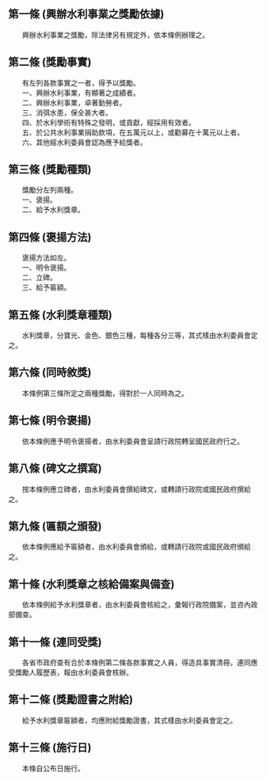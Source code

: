 第一條 (興辦水利事業之獎勵依據)
-------------------------------
　　興辦水利事業之獎勵，除法律另有規定外，依本條例辦理之。  


第二條 (獎勵事實)
-----------------
　　有左列各款事實之一者，得予以獎勵。  
　　一、興辦水利事業，有顯著之成績者。  
　　二、興辦水利事業，卓著勤勞者。  
　　三、消弭水患，保全甚大者。  
　　四、於水利學術有特殊之發明，或貢獻，經採用有效者。  
　　五、於公共水利事業捐助款項，在五萬元以上，或勸募在十萬元以上者。  
　　六、其他經水利委員會認為應予給獎者。  


第三條 (獎勵種類)
-----------------
　　獎勵分左列兩種。  
　　一、褒揚。  
　　二、給予水利獎章。  


第四條 (褒揚方法)
-----------------
　　褒揚方法如左。  
　　一、明令褒揚。  
　　二、立碑。  
　　三、給予匾額。  


第五條 (水利獎章種類)
---------------------
　　水利獎章，分寶光、金色、銀色三種，每種各分三等，其式樣由水利委員會定之。  


第六條 (同時敘獎)
-----------------
　　本條例第三條所定之兩種獎勵，得對於一人同時為之。  


第七條 (明令褒揚)
-----------------
　　依本條例應予明令褒揚者，由水利委員會呈請行政院轉呈國民政府行之。  


第八條 (碑文之撰寫)
-------------------
　　按本條例應立碑者，由水利委員會撰給碑文，或轉請行政院或國民政府撰給之。  


第九條 (匾額之頒發)
-------------------
　　依本條例應給予匾額者，由水利委員會頒給，或轉請行政院或國民政府頒給之。  


第十條 (水利獎章之核給備案與備查)
---------------------------------
　　依本條例給予水利獎章者，由水利委員會核給之，彙報行政院備案，並咨內政部備查。  


第十一條 (連同受獎)
-------------------
　　各省市政府查有合於本條例第二條各款事實之人員，得造具事實清冊，連同應受獎勵人履歷表，報由水利委員會核辦。  


第十二條 (獎勵證書之附給)
-------------------------
　　給予水利獎章匾額者，均應附給獎勵證書，其式樣由水利委員會定之。  


第十三條 (施行日)
-----------------
　　本條自公布日施行。